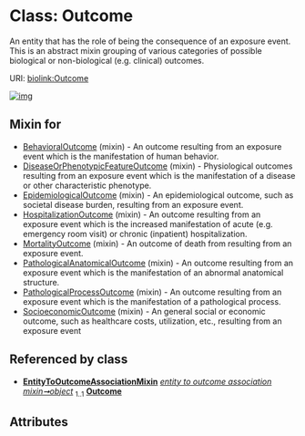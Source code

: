 
# Class: Outcome


An entity that has the role of being the consequence of an exposure event. This is an abstract mixin grouping of various categories of possible biological or non-biological (e.g. clinical) outcomes.

URI: [biolink:Outcome](https://w3id.org/biolink/vocab/Outcome)


[![img](https://yuml.me/diagram/nofunky;dir:TB/class/[EntityToOutcomeAssociationMixin]++-%20object%201..1>[Outcome],[SocioeconomicOutcome]uses%20-.->[Outcome],[PathologicalProcessOutcome]uses%20-.->[Outcome],[PathologicalAnatomicalOutcome]uses%20-.->[Outcome],[MortalityOutcome]uses%20-.->[Outcome],[HospitalizationOutcome]uses%20-.->[Outcome],[EpidemiologicalOutcome]uses%20-.->[Outcome],[DiseaseOrPhenotypicFeatureOutcome]uses%20-.->[Outcome],[BehavioralOutcome]uses%20-.->[Outcome],[SocioeconomicOutcome],[PathologicalProcessOutcome],[PathologicalAnatomicalOutcome],[MortalityOutcome],[HospitalizationOutcome],[EpidemiologicalOutcome],[EntityToOutcomeAssociationMixin],[DiseaseOrPhenotypicFeatureOutcome],[BehavioralOutcome])](https://yuml.me/diagram/nofunky;dir:TB/class/[EntityToOutcomeAssociationMixin]++-%20object%201..1>[Outcome],[SocioeconomicOutcome]uses%20-.->[Outcome],[PathologicalProcessOutcome]uses%20-.->[Outcome],[PathologicalAnatomicalOutcome]uses%20-.->[Outcome],[MortalityOutcome]uses%20-.->[Outcome],[HospitalizationOutcome]uses%20-.->[Outcome],[EpidemiologicalOutcome]uses%20-.->[Outcome],[DiseaseOrPhenotypicFeatureOutcome]uses%20-.->[Outcome],[BehavioralOutcome]uses%20-.->[Outcome],[SocioeconomicOutcome],[PathologicalProcessOutcome],[PathologicalAnatomicalOutcome],[MortalityOutcome],[HospitalizationOutcome],[EpidemiologicalOutcome],[EntityToOutcomeAssociationMixin],[DiseaseOrPhenotypicFeatureOutcome],[BehavioralOutcome])

## Mixin for

 * [BehavioralOutcome](BehavioralOutcome.md) (mixin)  - An outcome resulting from an exposure event which is the manifestation of human behavior.
 * [DiseaseOrPhenotypicFeatureOutcome](DiseaseOrPhenotypicFeatureOutcome.md) (mixin)  - Physiological outcomes resulting from an exposure event which is the manifestation of a disease or other characteristic phenotype.
 * [EpidemiologicalOutcome](EpidemiologicalOutcome.md) (mixin)  - An epidemiological outcome, such as societal disease burden, resulting from an exposure event.
 * [HospitalizationOutcome](HospitalizationOutcome.md) (mixin)  - An outcome resulting from an exposure event which is the increased manifestation of acute (e.g. emergency room visit) or chronic (inpatient) hospitalization.
 * [MortalityOutcome](MortalityOutcome.md) (mixin)  - An outcome of death from resulting from an exposure event.
 * [PathologicalAnatomicalOutcome](PathologicalAnatomicalOutcome.md) (mixin)  - An outcome resulting from an exposure event which is the manifestation of an abnormal anatomical structure.
 * [PathologicalProcessOutcome](PathologicalProcessOutcome.md) (mixin)  - An outcome resulting from an exposure event which is the manifestation of a pathological process.
 * [SocioeconomicOutcome](SocioeconomicOutcome.md) (mixin)  - An general social or economic outcome, such as healthcare costs, utilization, etc., resulting from an exposure event

## Referenced by class

 *  **[EntityToOutcomeAssociationMixin](EntityToOutcomeAssociationMixin.md)** *[entity to outcome association mixin➞object](entity_to_outcome_association_mixin_object.md)*  <sub>1..1</sub>  **[Outcome](Outcome.md)**

## Attributes

